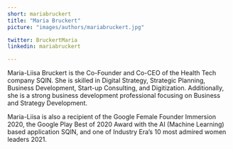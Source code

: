 ```yaml
---
short: mariabruckert
title: "Maria Bruckert"
picture: "images/authors/mariabruckert.jpg"

twitter: BruckertMaria
linkedin: mariabruckert

---
```


​Maria-Liisa Bruckert is the Co-Founder and Co-CEO of the Health Tech company SQIN. She is skilled in Digital Strategy, Strategic Planning, Business Development, Start-up Consulting, and Digitization. Additionally, she is a strong business development professional focusing on Business and Strategy Development.

​Maria-Liisa is also a recipient of the Google Female Founder Immersion 2020, the Google Play Best of 2020 Award with the AI (Machine Learning) based application SQIN, and one of Industry Era’s 10 most admired women leaders 2021.